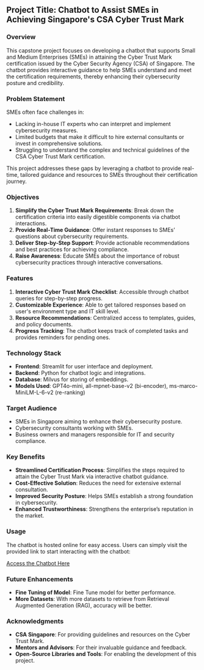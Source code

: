 ## Project Title: Chatbot to Assist SMEs in Achieving Singapore's CSA Cyber Trust Mark

### Overview
This capstone project focuses on developing a chatbot that supports Small and Medium Enterprises (SMEs) in attaining the Cyber Trust Mark certification issued by the Cyber Security Agency (CSA) of Singapore. The chatbot provides interactive guidance to help SMEs understand and meet the certification requirements, thereby enhancing their cybersecurity posture and credibility.

### Problem Statement
SMEs often face challenges in:
- Lacking in-house IT experts who can interpret and implement cybersecurity measures.
- Limited budgets that make it difficult to hire external consultants or invest in comprehensive solutions.
- Struggling to understand the complex and technical guidelines of the CSA Cyber Trust Mark certification.

This project addresses these gaps by leveraging a chatbot to provide real-time, tailored guidance and resources to SMEs throughout their certification journey.

### Objectives
1. **Simplify the Cyber Trust Mark Requirements**: Break down the certification criteria into easily digestible components via chatbot interactions.
2. **Provide Real-Time Guidance**: Offer instant responses to SMEs’ questions about cybersecurity requirements.
3. **Deliver Step-by-Step Support**: Provide actionable recommendations and best practices for achieving compliance.
4. **Raise Awareness**: Educate SMEs about the importance of robust cybersecurity practices through interactive conversations.

### Features
1. **Interactive Cyber Trust Mark Checklist**: Accessible through chatbot queries for step-by-step progress.
2. **Customizable Experience**: Able to get tailored responses based on user's environment type and IT skill level.
3. **Resource Recommendations**: Centralized access to templates, guides, and policy documents.
4. **Progress Tracking**: The chatbot keeps track of completed tasks and provides reminders for pending ones.

### Technology Stack
- **Frontend**: Streamlit for user interface and deployment.
- **Backend**: Python for chatbot logic and integrations.
- **Database**: Milvus for storing of embeddings.
- **Models Used**: GPT4o-mini, all-mpnet-base-v2 (bi-encoder), ms-marco-MiniLM-L-6-v2 (re-ranking)

### Target Audience
- SMEs in Singapore aiming to enhance their cybersecurity posture.
- Cybersecurity consultants working with SMEs.
- Business owners and managers responsible for IT and security compliance.

### Key Benefits
- **Streamlined Certification Process**: Simplifies the steps required to attain the Cyber Trust Mark via interactive chatbot guidance.
- **Cost-Effective Solution**: Reduces the need for extensive external consultation.
- **Improved Security Posture**: Helps SMEs establish a strong foundation in cybersecurity.
- **Enhanced Trustworthiness**: Strengthens the enterprise’s reputation in the market.

### Usage
The chatbot is hosted online for easy access. Users can simply visit the provided link to start interacting with the chatbot:

[Access the Chatbot Here]()

### Future Enhancements
- **Fine Tuning of Model**: Fine Tune model for better performance.
- **More Datasets**: With more datasets to retrieve from Retrieval Augmented Generation (RAG), accuracy will be better.

### Acknowledgments
- **CSA Singapore**: For providing guidelines and resources on the Cyber Trust Mark.
- **Mentors and Advisors**: For their invaluable guidance and feedback.
- **Open-Source Libraries and Tools**: For enabling the development of this project.


